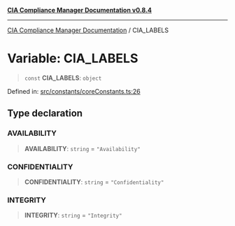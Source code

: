 [**CIA Compliance Manager Documentation v0.8.4**](../README.md)

***

[CIA Compliance Manager Documentation](../globals.md) / CIA\_LABELS

# Variable: CIA\_LABELS

> `const` **CIA\_LABELS**: `object`

Defined in: [src/constants/coreConstants.ts:26](https://github.com/Hack23/cia-compliance-manager/blob/a6d8d6a2cab2160940b9a047208c12088d7e02cf/src/constants/coreConstants.ts#L26)

## Type declaration

### AVAILABILITY

> **AVAILABILITY**: `string` = `"Availability"`

### CONFIDENTIALITY

> **CONFIDENTIALITY**: `string` = `"Confidentiality"`

### INTEGRITY

> **INTEGRITY**: `string` = `"Integrity"`
